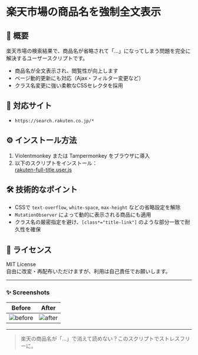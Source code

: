 # 楽天市場の商品名を強制全文表示

## 📌 概要
楽天市場の検索結果で、商品名が省略されて「…」になってしまう問題を完全に解決するユーザースクリプトです。

- 商品名が全文表示され、閲覧性が向上します
- ページ動的更新にも対応（Ajax・フィルター変更など）
- クラス名変更に強い柔軟なCSSセレクタを採用

## 🧩 対応サイト
- `https://search.rakuten.co.jp/*`

## ⚙️ インストール方法

1. Violentmonkey または Tampermonkey をブラウザに導入
2. 以下のスクリプトをインストール：  
   [rakuten-full-title.user.js](./rakuten-full-title.user.js)

## 🛠 技術的なポイント

- CSSで `text-overflow`, `white-space`, `max-height` などの省略設定を解除
- `MutationObserver` によって動的に表示される商品にも適用
- クラス名の厳密指定を避け、`[class*="title-link"]` のような部分一致で耐久性を確保

## 📜 ライセンス

MIT License  
自由に改変・再配布いただけますが、利用は自己責任でお願いします。

---

### ✨ Screenshots

Before | After
:--:|:--:
![before](./screenshot_before.png) | ![after](./screenshot_after.png)

---

> 楽天の商品名が「…」で消えて読めない？このスクリプトでストレスフリーに。
